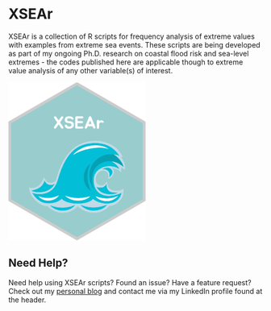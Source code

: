 # XSEAr
XSEAr is a collection of R scripts for frequency analysis of extreme values with examples from extreme sea events. These scripts are being developed as part of my ongoing Ph.D. research on coastal flood risk and sea-level extremes - the codes published here are applicable though to extreme value analysis of any other variable(s) of interest.

![screen-png](./logo.png)

## Need Help?
Need help using XSEAr scripts? Found an issue? Have a feature request? Check out my
[personal blog](http://www.gboumis.com) and contact me via my LinkedIn profile found at the header.
